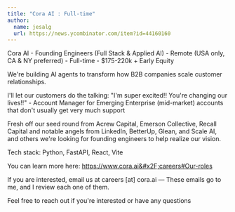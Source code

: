 ```yaml
---
title: "Cora AI : Full-time"
author:
  name: jesalg
  url: https://news.ycombinator.com/item?id=44160160
---
```

Cora AI - Founding Engineers (Full Stack &amp; Applied AI) - Remote (USA only, CA &amp; NY preferred) - Full-time - $175-220k + Early Equity

We&#x27;re building AI agents to transform how B2B companies scale customer relationships.

I&#x27;ll let our customers do the talking: &quot;I&#x27;m super excited!! You&#x27;re changing our lives!!&quot; - Account Manager for Emerging Enterprise (mid-market) accounts that don&#x27;t usually get very much support

Fresh off our seed round from Acrew Capital, Emerson Collective, Recall Capital and notable angels from LinkedIn, BetterUp, Glean, and Scale AI, and others we&#x27;re looking for founding engineers to help realize our vision.

Tech stack: Python, FastAPI, React, Vite

You can learn more here: <a href="https:&#x2F;&#x2F;www.cora.ai&#x2F;careers#Our-roles" rel="nofollow">https:&#x2F;&#x2F;www.cora.ai&#x2F;careers#Our-roles</a>

If you are interested, email us at careers [at] cora.ai — These emails go to me, and I review each one of them.

Feel free to reach out if you&#x27;re interested or have any questions
<JobApplication />
